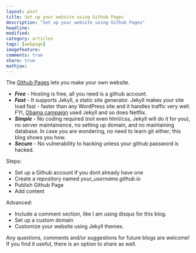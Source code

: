```yaml
---
layout: post
title: Set up your website using Github Pages 
description: "Set up your website using Github Pages"
headline:
modified: 
category: articles
tags: [webpage]
imagefeature: 
comments: true
share: true
mathjax:
---
```



The [Github Pages](https://pages.github.com/) lets you make your own website. 

* **_Free_** - Hosting is free, all you need is a github account.
* **_Fast_** - It supports Jekyll, a static site generator. Jekyll makes your site load fast - faster than any WordPress site and it handles traffic very well. FYI, [Obama campaign](https://contribute.ofa.us/donation/index-ovf-ec-alt-1.html) used Jekyll and so does Netflix.
* **_Simple_** - No coding required (not even html/css, Jekyll will do it for you), no server maintainence, no setting up domain, and no maintaining database. In case you are wondering, no need to learn git either; this blog shows you how. 
* **_Secure_** - No vulnerability to hacking unless your github password is hacked.

Steps:
* Set up a Github account if you dont already have one
* Create a repository named *your_username.github.io*
* Publish Github Page
* Add content 

Advanced:
* Include a comment section, like I am using disqus for this blog.
* Set up a custom domain
* Customize your website using Jekyll themes.

Any questions, comments and/or suggestions for future blogs are welcome! If you find it useful, there is an option to share as well.
